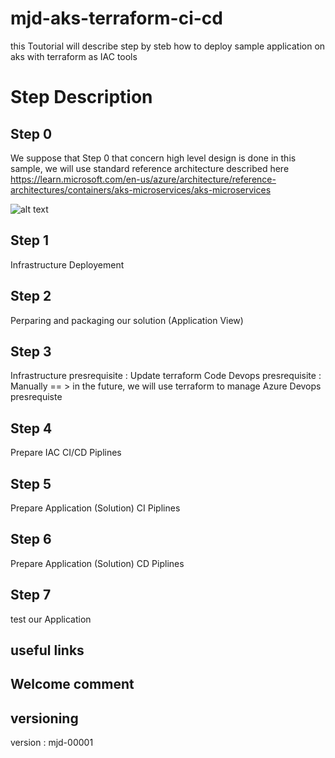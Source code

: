 # mjd-aks-terraform-ci-cd
this Toutorial will describe step by steb how to deploy sample application on aks with terraform as IAC tools

# Step Description
## Step 0
We suppose that Step 0 that concern high level design is done
in this sample, we will use standard reference architecture described here https://learn.microsoft.com/en-us/azure/architecture/reference-architectures/containers/aks-microservices/aks-microservices

![alt text](https://github.com/whynotm/mjd-aks-terraform-ci-cd/blob/dev/Images/image.jpg?raw=true)

## Step 1
Infrastructure Deployement

## Step 2
Perparing and packaging our solution (Application View)

## Step 3
Infrastructure presrequisite    : Update terraform Code
Devops presrequisite            : Manually == > in the future, we will use terraform to manage Azure Devops presrequiste

## Step 4
Prepare IAC CI/CD Piplines

## Step 5 
Prepare Application (Solution) CI Piplines

## Step 6 
Prepare Application (Solution) CD Piplines

## Step 7 
test our Application

## useful links

## Welcome comment


## versioning
version : mjd-00001




